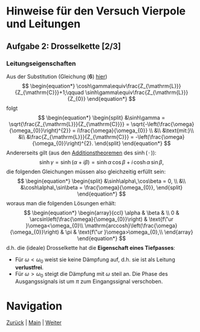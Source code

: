 # Hinweise für den Versuch Vierpole und Leitungen

## Aufgabe 2: Drosselkette [2/3]

### Leitungseigenschaften

Aus der Substitution (Gleichung (**6**) [hier](https://git.scc.kit.edu/etp-lehre/p1-for-students/-/blob/main/Vierpole_und_Leitungen/doc/Hinweise-Aufgabe-2.md))
$$
\begin{equation*}
\cosh\gamma\equiv\frac{Z_{\mathrm{L}}}{Z_{\mathrm{C}}}+1;\qquad \sinh\gamma\equiv\frac{Z_{\mathrm{L}}}{Z_{0}}
\end{equation*}
$$
 folgt
$$
\begin{equation*}
\begin{split}
&\sinh\gamma = \sqrt{\frac{Z_{\mathrm{L}}}{Z_{\mathrm{C}}}} = \sqrt{-\left(\frac{\omega}{\omega_{0}}\right)^{2}} = i\frac{\omega}{\omega_{0}} \\
&\\
&\text{mit:}\\
&\\
&\frac{Z_{\mathrm{L}}}{Z_{\mathrm{C}}} = -\left(\frac{\omega}{\omega_{0}}\right)^{2}.
\end{split}
\end{equation*}
$$
Andererseits gilt (aus den [Additionstheoremen](https://de.wikipedia.org/wiki/Sinus_hyperbolicus_und_Kosinus_hyperbolicus) des $\sinh(\,\cdot\,)$):
$$
\begin{equation*}
\sinh\gamma = \sinh\left(\alpha+i\beta\right) = \sinh\alpha\,\cos\beta + i\,\cosh\alpha\,\sin\beta,
\end{equation*}
$$
die folgenden Gleichungen müssen also gleichzeitig erfüllt sein: 
$$
\begin{equation*}
\begin{split}
&\sinh\alpha\,\cos\beta = 0, \\
&\\
&\cosh\alpha\,\sin\beta = \frac{\omega}{\omega_{0}},
\end{split}
\end{equation*}
$$
woraus man die folgenden Lösungen erhält: 
$$
\begin{equation*}
\begin{array}{ccl}
\alpha & \beta & \\
0 & \arcsin\left(\frac{\omega}{\omega_{0}}\right) & \text{f\"ur }\omega<\omega_{0}\\
\mathrm{arccosh}\left(\frac{\omega}{\omega_{0}}\right) & \pi & \text{f\"ur }\omega>\omega_{0},\\
\end{array}
\end{equation*}
$$
d.h. die (ideale) Drosselkette hat die **Eigenschaft eines Tiefpasses**: 

- Für $\omega<\omega_{0}$ weist sie keine Dämpfung auf, d.h. sie ist als Leitung **verlustfrei**.
- Für $\omega>\omega_{0}$ steigt die Dämpfung mit $\omega$ steil an. Die Phase des Ausgangssignals ist um $\pi$ zum Eingangssignal verschoben. 

# Navigation

[Zurück](https://git.scc.kit.edu/etp-lehre/p1-for-students/-/blob/main/Vierpole_und_Leitungen/doc/Hinweise-Aufgabe-2.md) | [Main](https://git.scc.kit.edu/etp-lehre/p1-for-students/-/tree/main/Vierpole_und_Leitungen) | [Weiter](https://git.scc.kit.edu/etp-lehre/p1-for-students/-/blob/main/Vierpole_und_Leitungen/doc/Hinweise-Aufgabe-2-b.md)
